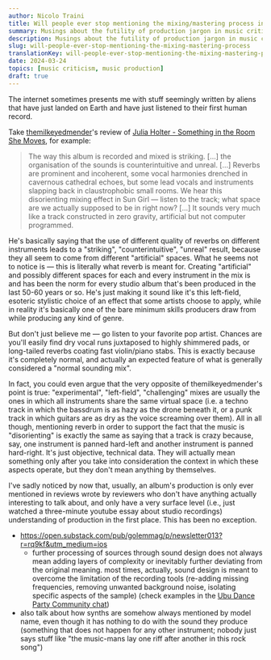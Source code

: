 ```yaml
---
author: Nicolo Traini
title: Will people ever stop mentioning the mixing/mastering process in their reviews?
summary: Musings about the futility of production jargon in music criticism
description: Musings about the futility of production jargon in music criticism
slug: will-people-ever-stop-mentioning-the-mixing-mastering-process
translationKey: will-people-ever-stop-mentioning-the-mixing-mastering-process
date: 2024-03-24
topics: [music criticism, music production]
draft: true
---
```


The internet sometimes presents me with stuff seemingly written by aliens that have just landed on Earth and have just listened to their first human record.

Take [themilkeyedmender](https://rateyourmusic.com/~themilkeyedmender)'s review of [Julia Holter - Something in the Room She Moves](https://rateyourmusic.com/release/album/julia-holter/something-in-the-room-she-moves/), for example:

> The way this album is recorded and mixed is striking. [...] the organisation of the sounds is counterintuitive and unreal. [...] Reverbs are prominent and incoherent, some vocal harmonies drenched in cavernous cathedral echoes, but some lead vocals and instruments slapping back in claustrophobic small rooms. We hear this disorienting mixing effect in Sun Girl — listen to the track; what space are we actually supposed to be in right now? [...] It sounds very much like a track constructed in zero gravity, artificial but not computer programmed.

He's basically saying that the use of different quality of reverbs on different instruments leads to a "striking", "counterintuitive", "unreal" result, because they all seem to come from different "artificial" spaces. What he seems not to notice is — this is literally what reverb is meant for. Creating "artificial" and possibly different spaces for each and every instrument in the mix is and has been the norm for every studio album that's been produced in the last 50-60 years or so. He's just making it sound like it's this left-field, esoteric stylistic choice of an effect that some artists choose to apply, while in reality it's basically one of the bare minimum skills producers draw from while producing any kind of genre.

But don't just believe me — go listen to your favorite pop artist. Chances are you'll easily find dry vocal runs juxtaposed to highly shimmered pads, or long-tailed reverbs coating fast violin/piano stabs. This is exactly because it's completely normal, and actually an expected feature of what is generally considered a "normal sounding mix".

In fact, you could even argue that the very opposite of themilkeyedmender's point is true: "experimental", "left-field", "challenging" mixes are usually the ones in which all instruments share the same virtual space (i.e. a techno track in which the bassdrum is as hazy as the drone beneath it, or a punk track in which guitars are as dry as the voice screaming over them). All in all though, mentioning reverb in order to support the fact that the music is "disorienting" is exactly the same as saying that a track is crazy because, say, one instrument is panned hard-left and another instrument is panned hard-right. It's just objective, technical data. They will actually mean something only after you take into consideration the context in which these aspects operate, but they don't mean anything by themselves.

I've sadly noticed by now that, usually, an album's production is only ever mentioned in reviews wrote by reviewers who don't have anything actually interesting to talk about, and only have a very surface level (i.e., just watched a three-minute youtube essay about studio recordings) understanding of production in the first place. This has been no exception.

- <https://open.substack.com/pub/golemmag/p/newsletter013?r=rq9kf&utm_medium=ios>
  - further processing of sources through sound design does not always mean adding layers of complexity or inevitably further deviating from the original meaning.
    most times, actually, sound design is meant to overcome the limitation of the recording tools (re-adding missing frequencies, removing unwanted background noise,
    isolating specific aspects of the sample) (check examples in the [Ubu Dance Party Community chat](https://t.me/ubudanceparty/344696))
- also talk about how synths are somehow always mentioned by model name, even though it has nothing to do with the sound they produce
  (something that does not happen for any other instrument; nobody just says stuff like "the music-mans lay one riff after another in this rock song")
